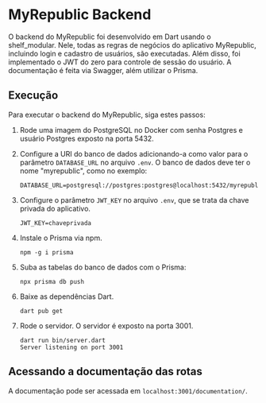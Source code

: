 # MyRepublic Backend

O backend do MyRepublic foi desenvolvido em Dart usando o shelf_modular. Nele, todas as regras de negócios do aplicativo MyRepublic, incluindo login e cadastro de usuários, são executadas. Além disso, foi implementado o JWT do zero para controle de sessão do usuário. A documentação é feita via Swagger, além utilizar o Prisma.

## Execução

Para executar o backend do MyRepublic, siga estes passos:

1. Rode uma imagem do PostgreSQL no Docker com senha Postgres e usuário Postgres exposto na porta 5432.

2. Configure a URI do banco de dados adicionando-a como valor para o parâmetro `DATABASE_URL` no arquivo `.env`. O banco de dados deve ter o nome "myrepublic", como no exemplo:
    ```
    DATABASE_URL=postgresql://postgres:postgres@localhost:5432/myrepublic
    ```

3. Configure o parâmetro `JWT_KEY` no arquivo `.env`, que se trata da chave privada do aplicativo.
    ```
    JWT_KEY=chaveprivada
    ```

4. Instale o Prisma via npm.
    ```
    npm -g i prisma 
    ```

5. Suba as tabelas do banco de dados com o Prisma:
     ```
    npx prisma db push
    ```

6. Baixe as dependências Dart.
     ```
    dart pub get
    ```

7. Rode o servidor. O servidor é exposto na porta 3001.
    ```
    dart run bin/server.dart
    Server listening on port 3001
    ```

## Acessando a documentação das rotas

A documentação pode ser acessada em `localhost:3001/documentation/`.
